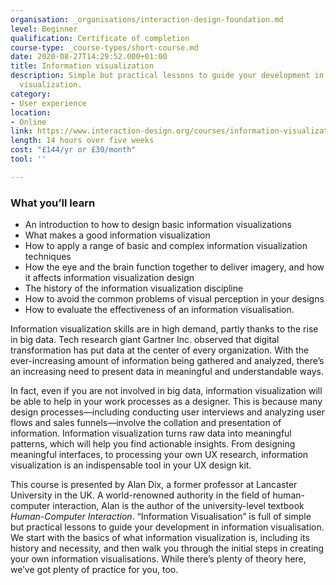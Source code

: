 ```yaml
---
organisation: _organisations/interaction-design-foundation.md
level: Beginner
qualification: Certificate of completion
course-type: _course-types/short-course.md
date: 2020-08-27T14:29:52.000+01:00
title: Information visualization
description: Simple but practical lessons to guide your development in information
  visualization.
category:
- User experience
location:
- Online
link: https://www.interaction-design.org/courses/information-visualization-infovis
length: 14 hours over five weeks
cost: "£144/yr or £30/month"
tool: ''

---
```

### What you’ll learn

* An introduction to how to design basic information visualizations
* What makes a good information visualization
* How to apply a range of basic and complex information visualization techniques
* How the eye and the brain function together to deliver imagery, and how it affects information visualization design
* The history of the information visualization discipline
* How to avoid the common problems of visual perception in your designs
* How to evaluate the effectiveness of an information visualisation.

Information visualization skills are in high demand, partly thanks to the rise in big data. Tech research giant Gartner Inc. observed that digital transformation has put data at the center of every organization. With the ever-increasing amount of information being gathered and analyzed, there’s an increasing need to present data in meaningful and understandable ways.

In fact, even if you are not involved in big data, information visualization will be able to help in your work processes as a designer. This is because many design processes—including conducting user interviews and analyzing user flows and sales funnels—involve the collation and presentation of information. Information visualization turns raw data into meaningful patterns, which will help you find actionable insights. From designing meaningful interfaces, to processing your own UX research, information visualization is an indispensable tool in your UX design kit.

This course is presented by Alan Dix, a former professor at Lancaster University in the UK. A world-renowned authority in the field of human-computer interaction, Alan is the author of the university-level textbook _Human-Computer Interaction_. “Information Visualisation” is full of simple but practical lessons to guide your development in information visualisation. We start with the basics of what information visualization is, including its history and necessity, and then walk you through the initial steps in creating your own information visualisations. While there’s plenty of theory here, we’ve got plenty of practice for you, too.